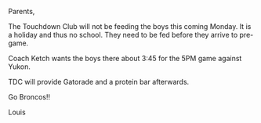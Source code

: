 Parents,

 

The Touchdown Club will not be feeding the boys this coming Monday.  It is a holiday and thus no school.  They need to be fed before they arrive to pre-game.

Coach Ketch wants the boys there about 3:45 for the 5PM game against Yukon.

 

TDC will provide Gatorade and a protein bar afterwards.

 

Go Broncos!!

Louis